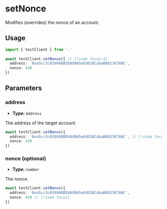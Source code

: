 # setNonce

Modifies (overrides) the nonce of an account.

## Usage

```ts
import { testClient } from '.'
 
await testClient.setNonce({ // [!code focus:4]
  address: '0xa5cc3c03994DB5b0d9A5eEdD10CabaB0813678AC',
  nonce: 420
})
```

## Parameters

### address

- **Type:** `Address`

The address of the target account.

```ts
await testClient.setNonce({
  address: '0xa5cc3c03994DB5b0d9A5eEdD10CabaB0813678AC', // [!code focus]
  nonce: 420
})
```

### nonce (optional)

- **Type:** `number`

The nonce.

```ts
await testClient.setNonce({
  address: '0xa5cc3c03994DB5b0d9A5eEdD10CabaB0813678AC',
  nonce: 420 // [!code focus]
})
```